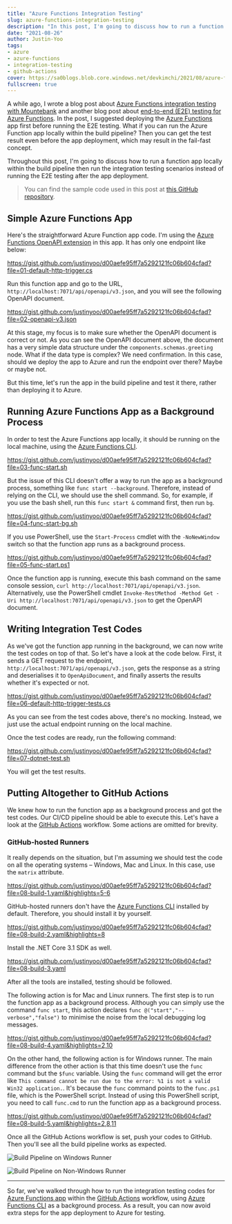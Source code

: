```yaml
---
title: "Azure Functions Integration Testing"
slug: azure-functions-integration-testing
description: "In this post, I'm going to discuss how to run a function app locally as a background process and implement it within GitHub Actions workflow."
date: "2021-08-26"
author: Justin-Yoo
tags:
- azure
- azure-functions
- integration-testing
- github-actions
cover: https://sa0blogs.blob.core.windows.net/devkimchi/2021/08/azure-functions-integration-testing-00.png
fullscreen: true
---
```


A while ago, I wrote a blog post about [Azure Functions integration testing with Mountebank][post 1] and another blog post about [end-to-end (E2E) testing for Azure Functions][post 2]. In the post, I suggested deploying the [Azure Functions][az fncapp] app first before running the E2E testing. What if you can run the Azure Function app locally within the build pipeline? Then you can get the test result even before the app deployment, which may result in the fail-fast concept.

Throughout this post, I'm going to discuss how to run a function app locally within the build pipeline then run the integration testing scenarios instead of running the E2E testing after the app deployment.

> You can find the sample code used in this post at [this GitHub repository][gh sample].


## Simple Azure Functions App ##

Here's the straightforward Azure Function app code. I'm using the [Azure Functions OpenAPI extension][az fncapp openapi] in this app. It has only one endpoint like below:

https://gist.github.com/justinyoo/d00aefe95ff7a5292121fc06b604cfad?file=01-default-http-trigger.cs

Run this function app and go to the URL, `http://localhost:7071/api/openapi/v3.json`, and you will see the following OpenAPI document.

https://gist.github.com/justinyoo/d00aefe95ff7a5292121fc06b604cfad?file=02-openapi-v3.json

At this stage, my focus is to make sure whether the OpenAPI document is correct or not. As you can see the OpenAPI document above, the document has a very simple data structure under the `components.schemas.greeting` node. What if the data type is complex? We need confirmation. In this case, should we deploy the app to Azure and run the endpoint over there? Maybe or maybe not.

But this time, let's run the app in the build pipeline and test it there, rather than deploying it to Azure.


## Running Azure Functions App as a Background Process ##

In order to test the Azure Functions app locally, it should be running on the local machine, using the [Azure Functions CLI][az fncapp cli].

https://gist.github.com/justinyoo/d00aefe95ff7a5292121fc06b604cfad?file=03-func-start.sh

But the issue of this CLI doesn't offer a way to run the app as a background process, something like `func start --background`. Therefore, instead of relying on the CLI, we should use the shell command. So, for example, if you use the bash shell, run this `func start &` command first, then run `bg`.

https://gist.github.com/justinyoo/d00aefe95ff7a5292121fc06b604cfad?file=04-func-start-bg.sh

If you use PowerShell, use the `Start-Process` cmdlet with the `-NoNewWindow` switch so that the function app runs as a background process.

https://gist.github.com/justinyoo/d00aefe95ff7a5292121fc06b604cfad?file=05-func-start.ps1

Once the function app is running, execute this bash command on the same console session, `curl http://localhost:7071/api/openapi/v3.json`. Alternatively, use the PowerShell cmdlet `Invoke-RestMethod -Method Get -Uri http://localhost:7071/api/openapi/v3.json` to get the OpenAPI document.


## Writing Integration Test Codes ##

As we've got the function app running in the background, we can now write the test codes on top of that. So let's have a look at the code below. First, it sends a GET request to the endpoint, `http://localhost:7071/api/openapi/v3.json`, gets the response as a string and deserialises it to `OpenApiDocument`, and finally asserts the results whether it's expected or not.

https://gist.github.com/justinyoo/d00aefe95ff7a5292121fc06b604cfad?file=06-default-http-trigger-tests.cs

As you can see from the test codes above, there's no mocking. Instead, we just use the actual endpoint running on the local machine.

Once the test codes are ready, run the following command:

https://gist.github.com/justinyoo/d00aefe95ff7a5292121fc06b604cfad?file=07-dotnet-test.sh

You will get the test results.


## Putting Altogether to GitHub Actions ##

We knew how to run the function app as a background process and got the test codes. Our CI/CD pipeline should be able to execute this. Let's have a look at the [GitHub Actions][gha] workflow. Some actions are omitted for brevity.


### GitHub-hosted Runners ###

It really depends on the situation, but I'm assuming we should test the code on all the operating systems &ndash; Windows, Mac and Linux. In this case, use the `matrix` attribute.

https://gist.github.com/justinyoo/d00aefe95ff7a5292121fc06b604cfad?file=08-build-1.yaml&highlights=5-6

GitHub-hosted runners don't have the [Azure Functions CLI][az fncapp cli] installed by default. Therefore, you should install it by yourself.

https://gist.github.com/justinyoo/d00aefe95ff7a5292121fc06b604cfad?file=08-build-2.yaml&highlights=8

Install the .NET Core 3.1 SDK as well.

https://gist.github.com/justinyoo/d00aefe95ff7a5292121fc06b604cfad?file=08-build-3.yaml

After all the tools are installed, testing should be followed.

The following action is for Mac and Linux runners. The first step is to run the function app as a background process. Although you can simply use the command `func start`, this action declares `func @("start","--verbose","false")` to minimise the noise from the local debugging log messages.

https://gist.github.com/justinyoo/d00aefe95ff7a5292121fc06b604cfad?file=08-build-4.yaml&highlights=2,10

On the other hand, the following action is for Windows runner. The main difference from the other action is that this time doesn't use the `func` command but the `$func` variable. Using the `func` command will get the error like `This command cannot be run due to the error: %1 is not a valid Win32 application.`. It's because the `func` command points to the `func.ps1` file, which is the PowerShell script. Instead of using this PowerShell script, you need to call `func.cmd` to run the function app as a background process.

https://gist.github.com/justinyoo/d00aefe95ff7a5292121fc06b604cfad?file=08-build-5.yaml&highlights=2,8,11

Once all the GitHub Actions workflow is set, push your codes to GitHub. Then you'll see all the build pipeline works as expected.

![Build Pipeline on Windows Runner][image-01]

![Build Pipeline on Non-Windows Runner][image-02]

---

So far, we've walked through how to run the integration testing codes for [Azure Functions app][az fncapp] within the [GitHub Actions][gha] workflow, using [Azure Functions CLI][az fncapp cli] as a background process. As a result, you can now avoid extra steps for the app deployment to Azure for testing.


[image-01]: https://sa0blogs.blob.core.windows.net/devkimchi/2021/08/azure-functions-integration-testing-01.png
[image-02]: https://sa0blogs.blob.core.windows.net/devkimchi/2021/08/azure-functions-integration-testing-02.png


[post 1]: /2019/08/07/azure-functions-integration-testing-with-mountebank/
[post 2]: /2019/08/14/azure-functions-sre-on-azure-devops-the-first-cut/

[gh sample]: https://github.com/devkimchi/azure-functions-integration-testing

[az fncapp]: https://docs.microsoft.com/azure/azure-functions/functions-overview?WT.mc_id=dotnet-39275-juyoo
[az fncapp openapi]: https://github.com/azure/azure-functions-openapi-extension
[az fncapp cli]: https://docs.microsoft.com/azure/azure-functions/functions-run-local?WT.mc_id=dotnet-39275-juyoo

[gha]: https://github.com/features/actions
